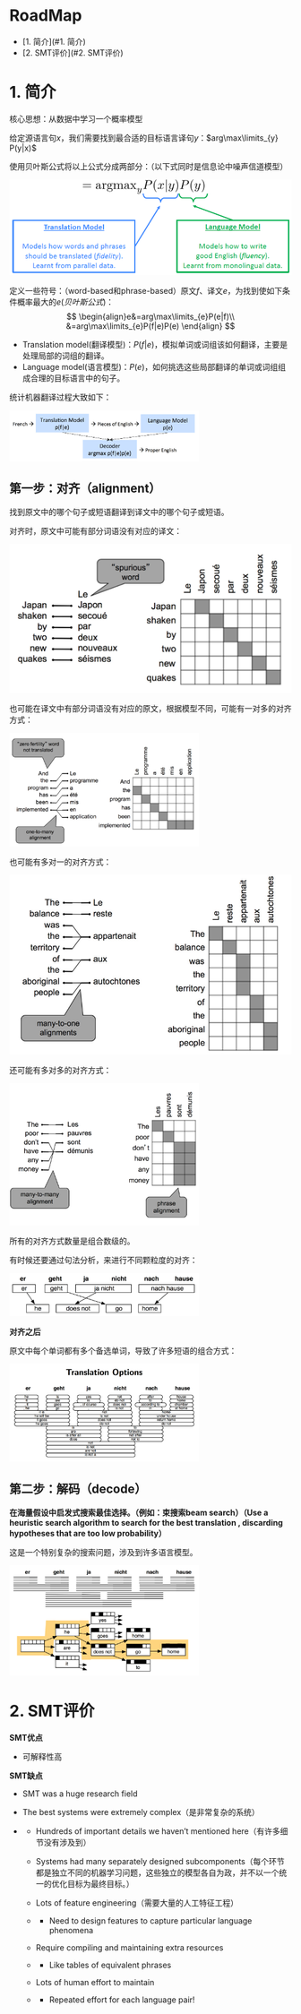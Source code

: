 # RoadMap

- [1. 简介](#1. 简介)
- [2. SMT评价](#2. SMT评价)

# 1. 简介

核心思想：从数据中学习一个概率模型

给定源语言句$x$，我们需要找到最合适的目标语言译句$y$：$arg\max\limits_{y} P(y|x)$

使用贝叶斯公式将以上公式分成两部分：（以下式同时是信息论中噪声信道模型）

<img src="..\..\Img\NLP\机器翻译\02.SMT\01.png" alt="argmax  Translation Model  Models how words and phrases  should be translated (fidelity).  Learnt from parallel data.  Language Model  Models how to write  good English (fluency).  Learnt from monolingual data. " style="zoom:67%;" />

定义一些符号：（word-based和phrase-based）原文$f$、译文$e$，为找到使如下条件概率最大的$e$(*贝叶斯公式*)：
$$
\begin{align}e&=arg\max\limits_{e}P(e|f)\\
			  &=arg\max\limits_{e}P(f|e)P(e)
\end{align}
$$

- Translation model(翻译模型)：$P(f|e)$，模拟单词或词组该如何翻译，主要是处理局部的词组的翻译。
- Language model(语言模型)：$P(e)$，如何挑选这些局部翻译的单词或词组组成合理的目标语言中的句子。

统计机器翻译过程大致如下：

<img src="..\..\Img\NLP\机器翻译\02.SMT\02.jpg" alt="hankcs.com 2017-06-23 上午10.18.59.png" style="zoom: 33%;" />

## 第一步：对齐（alignment）

找到原文中的哪个句子或短语翻译到译文中的哪个句子或短语。

对齐时，原文中可能有部分词语没有对应的译文：

<img src="..\..\Img\NLP\机器翻译\02.SMT\03.jpg" alt="hankcs.com 2017-06-23 上午10.23.00.png" style="zoom:50%;" />

也可能在译文中有部分词语没有对应的原文，根据模型不同，可能有一对多的对齐方式：

<img src="..\..\Img\NLP\机器翻译\02.SMT\04.jpg" alt="hankcs.com 2017-06-23 上午10.24.36.png" style="zoom: 33%;" />

也可能有多对一的对齐方式：

<img src="..\..\Img\NLP\机器翻译\02.SMT\05.jpg" alt="2017-06-23_10-28-01.png" style="zoom:67%;" />

还可能有多对多的对齐方式：

<img src="..\..\Img\NLP\机器翻译\02.SMT\06.jpg" alt="hankcs.com 2017-06-23 上午10.28.49.png" style="zoom:33%;" />

所有的对齐方式数量是组合数级的。

有时候还要通过句法分析，来进行不同颗粒度的对齐：

<img src="..\..\Img\NLP\机器翻译\02.SMT\07.jpg" alt="hankcs.com 2017-06-23 上午10.31.09.png" style="zoom:33%;" />

**对齐之后**

原文中每个单词都有多个备选单词，导致了许多短语的组合方式：

<img src="..\..\Img\NLP\机器翻译\02.SMT\08.jpg" alt="hankcs.com 2017-06-23 上午10.34.13.png" style="zoom:33%;" />

## 第二步：解码（decode）

**在海量假设中启发式搜索最佳选择。（例如：束搜索beam search）（Use a heuristic search algorithm to search for the best translation , discarding hypotheses that are too low probability）**

这是一个特别复杂的搜索问题，涉及到许多语言模型。

<img src="..\..\Img\NLP\机器翻译\02.SMT\09.jpg" alt="hankcs.com 2017-06-23 上午10.36.40.png" style="zoom:33%;" />

# 2. SMT评价

**SMT优点**

- 可解释性高

**SMT缺点**

- SMT was a huge research field

- The best systems were extremely complex（是非常复杂的系统）

- - Hundreds of important details we haven’t mentioned here（有许多细节没有涉及到）

  - Systems had many separately designed subcomponents（每个环节都是独立不同的机器学习问题，这些独立的模型各自为政，并不以一个统一的优化目标为最终目标。）

  - Lots of feature engineering（需要大量的人工特征工程）

  - - Need to design features to capture particular language phenomena

  - Require compiling and maintaining extra resources

  - - Like tables of equivalent phrases

  - Lots of human effort to maintain

  - - Repeated effort for each language pair!